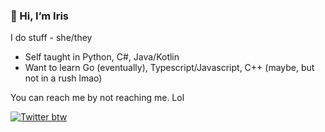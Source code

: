   
### 👋 Hi, I’m Iris   

I do stuff - she/they
- Self taught in Python, C#, Java/Kotlin
- Want to learn Go (eventually), Typescript/Javascript, C++ (maybe, but not in a rush lmao)

You can reach me by not reaching me. Lol

<a href="https://twitter.com/iryisi">
<img alt="Twitter btw" src="https://img.shields.io/twitter/follow/iryisi?color=aa7dc9&label=Twitter&logo=twitter&style=for-the-badge">
</a>
